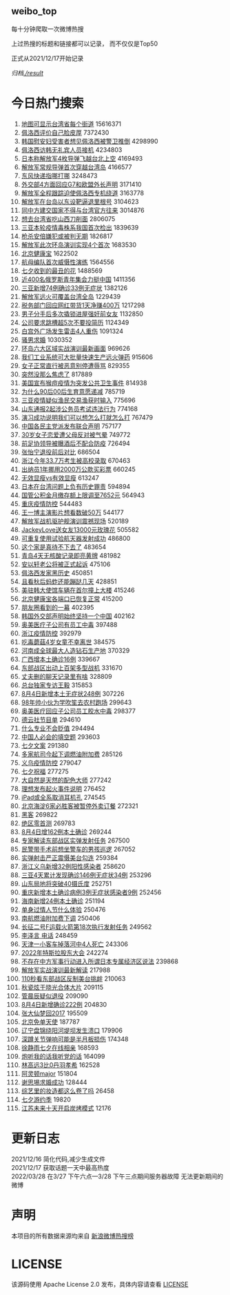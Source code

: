 weibo_top  
---
每十分钟爬取一次微博热搜  

上过热搜的标题和链接都可以记录， 而不仅仅是Top50

正式从2021/12/17开始记录  

*归档[./result](./result/)*

# 今日热门搜索  
1. [地图可显示台湾省每个街道](https://s.weibo.com//weibo?q=%23%E5%9C%B0%E5%9B%BE%E5%8F%AF%E6%98%BE%E7%A4%BA%E5%8F%B0%E6%B9%BE%E7%9C%81%E6%AF%8F%E4%B8%AA%E8%A1%97%E9%81%93%23&Refer=top) 15616371
2. [佩洛西评价自己脸皮厚](https://s.weibo.com//weibo?q=%23%E4%BD%A9%E6%B4%9B%E8%A5%BF%E8%AF%84%E4%BB%B7%E8%87%AA%E5%B7%B1%E8%84%B8%E7%9A%AE%E5%8E%9A%23&Refer=top) 7372430
3. [韩国慰安妇受害者想见佩洛西被警卫推倒](https://s.weibo.com//weibo?q=%23%E9%9F%A9%E5%9B%BD%E6%85%B0%E5%AE%89%E5%A6%87%E5%8F%97%E5%AE%B3%E8%80%85%E6%83%B3%E8%A7%81%E4%BD%A9%E6%B4%9B%E8%A5%BF%E8%A2%AB%E8%AD%A6%E5%8D%AB%E6%8E%A8%E5%80%92%23&Refer=top) 4298990
4. [佩洛西访韩无礼宾人员接机](https://s.weibo.com//weibo?q=%23%E4%BD%A9%E6%B4%9B%E8%A5%BF%E8%AE%BF%E9%9F%A9%E6%97%A0%E7%A4%BC%E5%AE%BE%E4%BA%BA%E5%91%98%E6%8E%A5%E6%9C%BA%23&Refer=top) 4234803
5. [日本称解放军4枚导弹飞越台北上空](https://s.weibo.com//weibo?q=%23%E6%97%A5%E6%9C%AC%E7%A7%B0%E8%A7%A3%E6%94%BE%E5%86%9B4%E6%9E%9A%E5%AF%BC%E5%BC%B9%E9%A3%9E%E8%B6%8A%E5%8F%B0%E5%8C%97%E4%B8%8A%E7%A9%BA%23&Refer=top) 4169493
6. [解放军常规导弹首次穿越台湾岛](https://s.weibo.com//weibo?q=%23%E8%A7%A3%E6%94%BE%E5%86%9B%E5%B8%B8%E8%A7%84%E5%AF%BC%E5%BC%B9%E9%A6%96%E6%AC%A1%E7%A9%BF%E8%B6%8A%E5%8F%B0%E6%B9%BE%E5%B2%9B%23&Refer=top) 4166577
7. [东风快递指哪打哪](https://s.weibo.com//weibo?q=%23%E4%B8%9C%E9%A3%8E%E5%BF%AB%E9%80%92%E6%8C%87%E5%93%AA%E6%89%93%E5%93%AA%23&Refer=top) 3248473
8. [外交部4方面回应G7和欧盟外长声明](https://s.weibo.com//weibo?q=%23%E5%A4%96%E4%BA%A4%E9%83%A84%E6%96%B9%E9%9D%A2%E5%9B%9E%E5%BA%94G7%E5%92%8C%E6%AC%A7%E7%9B%9F%E5%A4%96%E9%95%BF%E5%A3%B0%E6%98%8E%23&Refer=top) 3171410
9. [解放军全程跟踪迫使佩洛西专机绕道](https://s.weibo.com//weibo?q=%23%E8%A7%A3%E6%94%BE%E5%86%9B%E5%85%A8%E7%A8%8B%E8%B7%9F%E8%B8%AA%E8%BF%AB%E4%BD%BF%E4%BD%A9%E6%B4%9B%E8%A5%BF%E4%B8%93%E6%9C%BA%E7%BB%95%E9%81%93%23&Refer=top) 3163778
10. [解放军在台岛以东设靶逼退里根号](https://s.weibo.com//weibo?q=%23%E8%A7%A3%E6%94%BE%E5%86%9B%E5%9C%A8%E5%8F%B0%E5%B2%9B%E4%BB%A5%E4%B8%9C%E8%AE%BE%E9%9D%B6%E9%80%BC%E9%80%80%E9%87%8C%E6%A0%B9%E5%8F%B7%23&Refer=top) 3104623
11. [同中方建交国家不得与台湾官方往来](https://s.weibo.com//weibo?q=%23%E5%90%8C%E4%B8%AD%E6%96%B9%E5%BB%BA%E4%BA%A4%E5%9B%BD%E5%AE%B6%E4%B8%8D%E5%BE%97%E4%B8%8E%E5%8F%B0%E6%B9%BE%E5%AE%98%E6%96%B9%E5%BE%80%E6%9D%A5%23&Refer=top) 3014876
12. [想去台湾省吃山西刀削面](https://s.weibo.com//weibo?q=%23%E6%83%B3%E5%8E%BB%E5%8F%B0%E6%B9%BE%E7%9C%81%E5%90%83%E5%B1%B1%E8%A5%BF%E5%88%80%E5%89%8A%E9%9D%A2%23&Refer=top) 2806075
13. [三亚本轮疫情毒株系我国首次检出](https://s.weibo.com//weibo?q=%23%E4%B8%89%E4%BA%9A%E6%9C%AC%E8%BD%AE%E7%96%AB%E6%83%85%E6%AF%92%E6%A0%AA%E7%B3%BB%E6%88%91%E5%9B%BD%E9%A6%96%E6%AC%A1%E6%A3%80%E5%87%BA%23&Refer=top) 1839639
14. [枪杀安倍嫌犯或被判无期](https://s.weibo.com//weibo?q=%23%E6%9E%AA%E6%9D%80%E5%AE%89%E5%80%8D%E5%AB%8C%E7%8A%AF%E6%88%96%E8%A2%AB%E5%88%A4%E6%97%A0%E6%9C%9F%23&Refer=top) 1826817
15. [解放军此次环岛演训实现4个首次](https://s.weibo.com//weibo?q=%23%E8%A7%A3%E6%94%BE%E5%86%9B%E6%AD%A4%E6%AC%A1%E7%8E%AF%E5%B2%9B%E6%BC%94%E8%AE%AD%E5%AE%9E%E7%8E%B04%E4%B8%AA%E9%A6%96%E6%AC%A1%23&Refer=top) 1683530
16. [北京健康宝](https://s.weibo.com//weibo?q=%23%E5%8C%97%E4%BA%AC%E5%81%A5%E5%BA%B7%E5%AE%9D%23&Refer=top) 1622502
17. [航母编队首次威慑性演练](https://s.weibo.com//weibo?q=%23%E8%88%AA%E6%AF%8D%E7%BC%96%E9%98%9F%E9%A6%96%E6%AC%A1%E5%A8%81%E6%85%91%E6%80%A7%E6%BC%94%E7%BB%83%23&Refer=top) 1564556
18. [七夕收到的最丑的花](https://s.weibo.com//weibo?q=%23%E4%B8%83%E5%A4%95%E6%94%B6%E5%88%B0%E7%9A%84%E6%9C%80%E4%B8%91%E7%9A%84%E8%8A%B1%23&Refer=top) 1488569
19. [近400名俄罗斯青年集会力挺中国](https://s.weibo.com//weibo?q=%23%E8%BF%91400%E5%90%8D%E4%BF%84%E7%BD%97%E6%96%AF%E9%9D%92%E5%B9%B4%E9%9B%86%E4%BC%9A%E5%8A%9B%E6%8C%BA%E4%B8%AD%E5%9B%BD%23&Refer=top) 1411356
20. [三亚新增74例确诊33例无症状](https://s.weibo.com//weibo?q=%23%E4%B8%89%E4%BA%9A%E6%96%B0%E5%A2%9E74%E4%BE%8B%E7%A1%AE%E8%AF%8A33%E4%BE%8B%E6%97%A0%E7%97%87%E7%8A%B6%23&Refer=top) 1382126
21. [解放军远火可覆盖台湾全岛](https://s.weibo.com//weibo?q=%23%E8%A7%A3%E6%94%BE%E5%86%9B%E8%BF%9C%E7%81%AB%E5%8F%AF%E8%A6%86%E7%9B%96%E5%8F%B0%E6%B9%BE%E5%85%A8%E5%B2%9B%23&Refer=top) 1229439
22. [税务部门回应网红带货1天净赚400万](https://s.weibo.com//weibo?q=%23%E7%A8%8E%E5%8A%A1%E9%83%A8%E9%97%A8%E5%9B%9E%E5%BA%94%E7%BD%91%E7%BA%A2%E5%B8%A6%E8%B4%A71%E5%A4%A9%E5%87%80%E8%B5%9A400%E4%B8%87%23&Refer=top) 1217298
23. [男子分手后多次撬锁进屋强奸前女友](https://s.weibo.com//weibo?q=%23%E7%94%B7%E5%AD%90%E5%88%86%E6%89%8B%E5%90%8E%E5%A4%9A%E6%AC%A1%E6%92%AC%E9%94%81%E8%BF%9B%E5%B1%8B%E5%BC%BA%E5%A5%B8%E5%89%8D%E5%A5%B3%E5%8F%8B%23&Refer=top) 1132850
24. [公司要求跳槽超5次不要投简历](https://s.weibo.com//weibo?q=%23%E5%85%AC%E5%8F%B8%E8%A6%81%E6%B1%82%E8%B7%B3%E6%A7%BD%E8%B6%855%E6%AC%A1%E4%B8%8D%E8%A6%81%E6%8A%95%E7%AE%80%E5%8E%86%23&Refer=top) 1124349
25. [白宫外广场发生雷击4人重伤](https://s.weibo.com//weibo?q=%23%E7%99%BD%E5%AE%AB%E5%A4%96%E5%B9%BF%E5%9C%BA%E5%8F%91%E7%94%9F%E9%9B%B7%E5%87%BB4%E4%BA%BA%E9%87%8D%E4%BC%A4%23&Refer=top) 1091324
26. [骚男求婚](https://s.weibo.com//weibo?q=%23%E9%AA%9A%E7%94%B7%E6%B1%82%E5%A9%9A%23&Refer=top) 1030352
27. [环岛六大区域实战演训最新画面](https://s.weibo.com//weibo?q=%23%E7%8E%AF%E5%B2%9B%E5%85%AD%E5%A4%A7%E5%8C%BA%E5%9F%9F%E5%AE%9E%E6%88%98%E6%BC%94%E8%AE%AD%E6%9C%80%E6%96%B0%E7%94%BB%E9%9D%A2%23&Refer=top) 969626
28. [我们工业系统可大批量快速生产远火弹药](https://s.weibo.com//weibo?q=%23%E6%88%91%E4%BB%AC%E5%B7%A5%E4%B8%9A%E7%B3%BB%E7%BB%9F%E5%8F%AF%E5%A4%A7%E6%89%B9%E9%87%8F%E5%BF%AB%E9%80%9F%E7%94%9F%E4%BA%A7%E8%BF%9C%E7%81%AB%E5%BC%B9%E8%8D%AF%23&Refer=top) 915606
29. [女子正常直行被恶意别停遭辱骂](https://s.weibo.com//weibo?q=%23%E5%A5%B3%E5%AD%90%E6%AD%A3%E5%B8%B8%E7%9B%B4%E8%A1%8C%E8%A2%AB%E6%81%B6%E6%84%8F%E5%88%AB%E5%81%9C%E9%81%AD%E8%BE%B1%E9%AA%82%23&Refer=top) 829355
30. [突然没那么焦虑了](https://s.weibo.com//weibo?q=%23%E7%AA%81%E7%84%B6%E6%B2%A1%E9%82%A3%E4%B9%88%E7%84%A6%E8%99%91%E4%BA%86%23&Refer=top) 817889
31. [美国宣布猴痘疫情为突发公共卫生事件](https://s.weibo.com//weibo?q=%23%E7%BE%8E%E5%9B%BD%E5%AE%A3%E5%B8%83%E7%8C%B4%E7%97%98%E7%96%AB%E6%83%85%E4%B8%BA%E7%AA%81%E5%8F%91%E5%85%AC%E5%85%B1%E5%8D%AB%E7%94%9F%E4%BA%8B%E4%BB%B6%23&Refer=top) 814938
32. [为什么90后00后生育意愿递减](https://s.weibo.com//weibo?q=%23%E4%B8%BA%E4%BB%80%E4%B9%8890%E5%90%8E00%E5%90%8E%E7%94%9F%E8%82%B2%E6%84%8F%E6%84%BF%E9%80%92%E5%87%8F%23&Refer=top) 785719
33. [三亚疫情疑似渔民交易渔获时输入](https://s.weibo.com//weibo?q=%23%E4%B8%89%E4%BA%9A%E7%96%AB%E6%83%85%E7%96%91%E4%BC%BC%E6%B8%94%E6%B0%91%E4%BA%A4%E6%98%93%E6%B8%94%E8%8E%B7%E6%97%B6%E8%BE%93%E5%85%A5%23&Refer=top) 775696
34. [山东通报2起涉公务员考试违法行为](https://s.weibo.com//weibo?q=%23%E5%B1%B1%E4%B8%9C%E9%80%9A%E6%8A%A52%E8%B5%B7%E6%B6%89%E5%85%AC%E5%8A%A1%E5%91%98%E8%80%83%E8%AF%95%E8%BF%9D%E6%B3%95%E8%A1%8C%E4%B8%BA%23&Refer=top) 774168
35. [演习成功说明我们可以想怎么打就怎么打](https://s.weibo.com//weibo?q=%23%E6%BC%94%E4%B9%A0%E6%88%90%E5%8A%9F%E8%AF%B4%E6%98%8E%E6%88%91%E4%BB%AC%E5%8F%AF%E4%BB%A5%E6%83%B3%E6%80%8E%E4%B9%88%E6%89%93%E5%B0%B1%E6%80%8E%E4%B9%88%E6%89%93%23&Refer=top) 767479
36. [中国各民主党派发布联合声明](https://s.weibo.com//weibo?q=%23%E4%B8%AD%E5%9B%BD%E5%90%84%E6%B0%91%E4%B8%BB%E5%85%9A%E6%B4%BE%E5%8F%91%E5%B8%83%E8%81%94%E5%90%88%E5%A3%B0%E6%98%8E%23&Refer=top) 757177
37. [30岁女子恋爱遭父母反对被气晕](https://s.weibo.com//weibo?q=%2330%E5%B2%81%E5%A5%B3%E5%AD%90%E6%81%8B%E7%88%B1%E9%81%AD%E7%88%B6%E6%AF%8D%E5%8F%8D%E5%AF%B9%E8%A2%AB%E6%B0%94%E6%99%95%23&Refer=top) 749772
38. [前足协领导被曝酒后不配合防疫](https://s.weibo.com//weibo?q=%23%E5%89%8D%E8%B6%B3%E5%8D%8F%E9%A2%86%E5%AF%BC%E8%A2%AB%E6%9B%9D%E9%85%92%E5%90%8E%E4%B8%8D%E9%85%8D%E5%90%88%E9%98%B2%E7%96%AB%23&Refer=top) 726494
39. [张怡宁退役前后对比](https://s.weibo.com//weibo?q=%23%E5%BC%A0%E6%80%A1%E5%AE%81%E9%80%80%E5%BD%B9%E5%89%8D%E5%90%8E%E5%AF%B9%E6%AF%94%23&Refer=top) 686504
40. [浙江今年33.7万考生被高校录取](https://s.weibo.com//weibo?q=%23%E6%B5%99%E6%B1%9F%E4%BB%8A%E5%B9%B433.7%E4%B8%87%E8%80%83%E7%94%9F%E8%A2%AB%E9%AB%98%E6%A0%A1%E5%BD%95%E5%8F%96%23&Refer=top) 670463
41. [出纳员1年挪用2000万公款买彩票](https://s.weibo.com//weibo?q=%23%E5%87%BA%E7%BA%B3%E5%91%981%E5%B9%B4%E6%8C%AA%E7%94%A82000%E4%B8%87%E5%85%AC%E6%AC%BE%E4%B9%B0%E5%BD%A9%E7%A5%A8%23&Refer=top) 660245
42. [无效显瘦vs有效显瘦](https://s.weibo.com//weibo?q=%E6%97%A0%E6%95%88%E6%98%BE%E7%98%A6vs%E6%9C%89%E6%95%88%E6%98%BE%E7%98%A6&Refer=top) 613247
43. [日本在台湾问题上负有历史罪责](https://s.weibo.com//weibo?q=%23%E6%97%A5%E6%9C%AC%E5%9C%A8%E5%8F%B0%E6%B9%BE%E9%97%AE%E9%A2%98%E4%B8%8A%E8%B4%9F%E6%9C%89%E5%8E%86%E5%8F%B2%E7%BD%AA%E8%B4%A3%23&Refer=top) 594894
44. [国管公积金月缴存额上限调至7652元](https://s.weibo.com//weibo?q=%23%E5%9B%BD%E7%AE%A1%E5%85%AC%E7%A7%AF%E9%87%91%E6%9C%88%E7%BC%B4%E5%AD%98%E9%A2%9D%E4%B8%8A%E9%99%90%E8%B0%83%E8%87%B37652%E5%85%83%23&Refer=top) 564943
45. [重庆疫情防控](https://s.weibo.com//weibo?q=%23%E9%87%8D%E5%BA%86%E7%96%AB%E6%83%85%E9%98%B2%E6%8E%A7%23&Refer=top) 544483
46. [王一博主演影片想看数破50万](https://s.weibo.com//weibo?q=%23%E7%8E%8B%E4%B8%80%E5%8D%9A%E4%B8%BB%E6%BC%94%E5%BD%B1%E7%89%87%E6%83%B3%E7%9C%8B%E6%95%B0%E7%A0%B450%E4%B8%87%23&Refer=top) 544177
47. [解放军战机驱护舰演训震撼现场](https://s.weibo.com//weibo?q=%23%E8%A7%A3%E6%94%BE%E5%86%9B%E6%88%98%E6%9C%BA%E9%A9%B1%E6%8A%A4%E8%88%B0%E6%BC%94%E8%AE%AD%E9%9C%87%E6%92%BC%E7%8E%B0%E5%9C%BA%23&Refer=top) 520189
48. [JackeyLove送女友13000元玫瑰花](https://s.weibo.com//weibo?q=%23JackeyLove%E9%80%81%E5%A5%B3%E5%8F%8B13000%E5%85%83%E7%8E%AB%E7%91%B0%E8%8A%B1%23&Refer=top) 505582
49. [可重复使用试验航天器发射成功](https://s.weibo.com//weibo?q=%23%E5%8F%AF%E9%87%8D%E5%A4%8D%E4%BD%BF%E7%94%A8%E8%AF%95%E9%AA%8C%E8%88%AA%E5%A4%A9%E5%99%A8%E5%8F%91%E5%B0%84%E6%88%90%E5%8A%9F%23&Refer=top) 486800
50. [这个家是真待不下去了](https://s.weibo.com//weibo?q=%23%E8%BF%99%E4%B8%AA%E5%AE%B6%E6%98%AF%E7%9C%9F%E5%BE%85%E4%B8%8D%E4%B8%8B%E5%8E%BB%E4%BA%86%23&Refer=top) 483654
51. [青岛4天无核酸记录即亮黄牌](https://s.weibo.com//weibo?q=%23%E9%9D%92%E5%B2%9B4%E5%A4%A9%E6%97%A0%E6%A0%B8%E9%85%B8%E8%AE%B0%E5%BD%95%E5%8D%B3%E4%BA%AE%E9%BB%84%E7%89%8C%23&Refer=top) 481982
52. [安以轩老公将被正式起诉](https://s.weibo.com//weibo?q=%23%E5%AE%89%E4%BB%A5%E8%BD%A9%E8%80%81%E5%85%AC%E5%B0%86%E8%A2%AB%E6%AD%A3%E5%BC%8F%E8%B5%B7%E8%AF%89%23&Refer=top) 475106
53. [佩洛西发家黑历史](https://s.weibo.com//weibo?q=%23%E4%BD%A9%E6%B4%9B%E8%A5%BF%E5%8F%91%E5%AE%B6%E9%BB%91%E5%8E%86%E5%8F%B2%23&Refer=top) 450851
54. [且看秋后蚂蚱还能蹦跶几天](https://s.weibo.com//weibo?q=%23%E4%B8%94%E7%9C%8B%E7%A7%8B%E5%90%8E%E8%9A%82%E8%9A%B1%E8%BF%98%E8%83%BD%E8%B9%A6%E8%B7%B6%E5%87%A0%E5%A4%A9%23&Refer=top) 428851
55. [美驻韩大使馆车辆在首尔撞上大楼](https://s.weibo.com//weibo?q=%23%E7%BE%8E%E9%A9%BB%E9%9F%A9%E5%A4%A7%E4%BD%BF%E9%A6%86%E8%BD%A6%E8%BE%86%E5%9C%A8%E9%A6%96%E5%B0%94%E6%92%9E%E4%B8%8A%E5%A4%A7%E6%A5%BC%23&Refer=top) 415246
56. [北京健康宝各端口已恢复正常](https://s.weibo.com//weibo?q=%23%E5%8C%97%E4%BA%AC%E5%81%A5%E5%BA%B7%E5%AE%9D%E5%90%84%E7%AB%AF%E5%8F%A3%E5%B7%B2%E6%81%A2%E5%A4%8D%E6%AD%A3%E5%B8%B8%23&Refer=top) 415200
57. [朋友圈看到的一幕](https://s.weibo.com//weibo?q=%23%E6%9C%8B%E5%8F%8B%E5%9C%88%E7%9C%8B%E5%88%B0%E7%9A%84%E4%B8%80%E5%B9%95%23&Refer=top) 402395
58. [韩国外交部声明始终坚持一个中国](https://s.weibo.com//weibo?q=%23%E9%9F%A9%E5%9B%BD%E5%A4%96%E4%BA%A4%E9%83%A8%E5%A3%B0%E6%98%8E%E5%A7%8B%E7%BB%88%E5%9D%9A%E6%8C%81%E4%B8%80%E4%B8%AA%E4%B8%AD%E5%9B%BD%23&Refer=top) 402162
59. [奥美医疗子公司有员工中毒](https://s.weibo.com//weibo?q=%23%E5%A5%A5%E7%BE%8E%E5%8C%BB%E7%96%97%E5%AD%90%E5%85%AC%E5%8F%B8%E6%9C%89%E5%91%98%E5%B7%A5%E4%B8%AD%E6%AF%92%23&Refer=top) 397488
60. [浙江疫情防控](https://s.weibo.com//weibo?q=%E6%B5%99%E6%B1%9F%E7%96%AB%E6%83%85%E9%98%B2%E6%8E%A7&Refer=top) 392979
61. [吃毒蘑菇4岁女童不幸离世](https://s.weibo.com//weibo?q=%23%E5%90%83%E6%AF%92%E8%98%91%E8%8F%874%E5%B2%81%E5%A5%B3%E7%AB%A5%E4%B8%8D%E5%B9%B8%E7%A6%BB%E4%B8%96%23&Refer=top) 384575
62. [河南成全球最大人造钻石生产地](https://s.weibo.com//weibo?q=%23%E6%B2%B3%E5%8D%97%E6%88%90%E5%85%A8%E7%90%83%E6%9C%80%E5%A4%A7%E4%BA%BA%E9%80%A0%E9%92%BB%E7%9F%B3%E7%94%9F%E4%BA%A7%E5%9C%B0%23&Refer=top) 370329
63. [广西增本土确诊16例](https://s.weibo.com//weibo?q=%23%E5%B9%BF%E8%A5%BF%E5%A2%9E%E6%9C%AC%E5%9C%9F%E7%A1%AE%E8%AF%8A16%E4%BE%8B%23&Refer=top) 339667
64. [东部战区出动上百架多型战机](https://s.weibo.com//weibo?q=%23%E4%B8%9C%E9%83%A8%E6%88%98%E5%8C%BA%E5%87%BA%E5%8A%A8%E4%B8%8A%E7%99%BE%E6%9E%B6%E5%A4%9A%E5%9E%8B%E6%88%98%E6%9C%BA%23&Refer=top) 331670
65. [丈夫删的聊天记录里有啥](https://s.weibo.com//weibo?q=%23%E4%B8%88%E5%A4%AB%E5%88%A0%E7%9A%84%E8%81%8A%E5%A4%A9%E8%AE%B0%E5%BD%95%E9%87%8C%E6%9C%89%E5%95%A5%23&Refer=top) 328809
66. [总台独家专访王毅](https://s.weibo.com//weibo?q=%23%E6%80%BB%E5%8F%B0%E7%8B%AC%E5%AE%B6%E4%B8%93%E8%AE%BF%E7%8E%8B%E6%AF%85%23&Refer=top) 315853
67. [8月4日新增本土无症状248例](https://s.weibo.com//weibo?q=%238%E6%9C%884%E6%97%A5%E6%96%B0%E5%A2%9E%E6%9C%AC%E5%9C%9F%E6%97%A0%E7%97%87%E7%8A%B6248%E4%BE%8B%23&Refer=top) 307226
68. [98年帅小伙为学吹笙去农村跑场](https://s.weibo.com//weibo?q=%2398%E5%B9%B4%E5%B8%85%E5%B0%8F%E4%BC%99%E4%B8%BA%E5%AD%A6%E5%90%B9%E7%AC%99%E5%8E%BB%E5%86%9C%E6%9D%91%E8%B7%91%E5%9C%BA%23&Refer=top) 299643
69. [奥美医疗回应子公司员工胶水中毒](https://s.weibo.com//weibo?q=%23%E5%A5%A5%E7%BE%8E%E5%8C%BB%E7%96%97%E5%9B%9E%E5%BA%94%E5%AD%90%E5%85%AC%E5%8F%B8%E5%91%98%E5%B7%A5%E8%83%B6%E6%B0%B4%E4%B8%AD%E6%AF%92%23&Refer=top) 298377
70. [德云社节目单](https://s.weibo.com//weibo?q=%E5%BE%B7%E4%BA%91%E7%A4%BE%E8%8A%82%E7%9B%AE%E5%8D%95&Refer=top) 294610
71. [什么专业不会贬值](https://s.weibo.com//weibo?q=%23%E4%BB%80%E4%B9%88%E4%B8%93%E4%B8%9A%E4%B8%8D%E4%BC%9A%E8%B4%AC%E5%80%BC%23&Refer=top) 294494
72. [中国人必会的填空题](https://s.weibo.com//weibo?q=%23%E4%B8%AD%E5%9B%BD%E4%BA%BA%E5%BF%85%E4%BC%9A%E7%9A%84%E5%A1%AB%E7%A9%BA%E9%A2%98%23&Refer=top) 293603
73. [七夕文案](https://s.weibo.com//weibo?q=%23%E4%B8%83%E5%A4%95%E6%96%87%E6%A1%88%23&Refer=top) 291380
74. [多家航司今起下调燃油附加费](https://s.weibo.com//weibo?q=%23%E5%A4%9A%E5%AE%B6%E8%88%AA%E5%8F%B8%E4%BB%8A%E8%B5%B7%E4%B8%8B%E8%B0%83%E7%87%83%E6%B2%B9%E9%99%84%E5%8A%A0%E8%B4%B9%23&Refer=top) 285126
75. [义乌疫情防控](https://s.weibo.com//weibo?q=%23%E4%B9%89%E4%B9%8C%E7%96%AB%E6%83%85%E9%98%B2%E6%8E%A7%23&Refer=top) 279047
76. [七夕祝福](https://s.weibo.com//weibo?q=%23%E4%B8%83%E5%A4%95%E7%A5%9D%E7%A6%8F%23&Refer=top) 277275
77. [大自然是天然的配色大师](https://s.weibo.com//weibo?q=%23%E5%A4%A7%E8%87%AA%E7%84%B6%E6%98%AF%E5%A4%A9%E7%84%B6%E7%9A%84%E9%85%8D%E8%89%B2%E5%A4%A7%E5%B8%88%23&Refer=top) 277242
78. [理想发布起火事件说明](https://s.weibo.com//weibo?q=%23%E7%90%86%E6%83%B3%E5%8F%91%E5%B8%83%E8%B5%B7%E7%81%AB%E4%BA%8B%E4%BB%B6%E8%AF%B4%E6%98%8E%23&Refer=top) 276452
79. [iPad或全系取消耳机孔](https://s.weibo.com//weibo?q=%23iPad%E6%88%96%E5%85%A8%E7%B3%BB%E5%8F%96%E6%B6%88%E8%80%B3%E6%9C%BA%E5%AD%94%23&Refer=top) 274545
80. [北京海淀6家必胜客被暂停外卖订餐](https://s.weibo.com//weibo?q=%23%E5%8C%97%E4%BA%AC%E6%B5%B7%E6%B7%806%E5%AE%B6%E5%BF%85%E8%83%9C%E5%AE%A2%E8%A2%AB%E6%9A%82%E5%81%9C%E5%A4%96%E5%8D%96%E8%AE%A2%E9%A4%90%23&Refer=top) 272321
81. [黑客](https://s.weibo.com//weibo?q=%E9%BB%91%E5%AE%A2&Refer=top) 269822
82. [绝区零首测](https://s.weibo.com//weibo?q=%E7%BB%9D%E5%8C%BA%E9%9B%B6%E9%A6%96%E6%B5%8B&Refer=top) 269783
83. [8月4日增162例本土确诊](https://s.weibo.com//weibo?q=%238%E6%9C%884%E6%97%A5%E5%A2%9E162%E4%BE%8B%E6%9C%AC%E5%9C%9F%E7%A1%AE%E8%AF%8A%23&Refer=top) 269244
84. [专家解读东部战区实弹发射任务](https://s.weibo.com//weibo?q=%23%E4%B8%93%E5%AE%B6%E8%A7%A3%E8%AF%BB%E4%B8%9C%E9%83%A8%E6%88%98%E5%8C%BA%E5%AE%9E%E5%BC%B9%E5%8F%91%E5%B0%84%E4%BB%BB%E5%8A%A1%23&Refer=top) 267500
85. [民警带手术前想坐警车的男孩巡逻](https://s.weibo.com//weibo?q=%23%E6%B0%91%E8%AD%A6%E5%B8%A6%E6%89%8B%E6%9C%AF%E5%89%8D%E6%83%B3%E5%9D%90%E8%AD%A6%E8%BD%A6%E7%9A%84%E7%94%B7%E5%AD%A9%E5%B7%A1%E9%80%BB%23&Refer=top) 267052
86. [实弹射击严正震慑美台勾连](https://s.weibo.com//weibo?q=%23%E5%AE%9E%E5%BC%B9%E5%B0%84%E5%87%BB%E4%B8%A5%E6%AD%A3%E9%9C%87%E6%85%91%E7%BE%8E%E5%8F%B0%E5%8B%BE%E8%BF%9E%23&Refer=top) 259384
87. [浙江义乌新增32例阳性感染者](https://s.weibo.com//weibo?q=%23%E6%B5%99%E6%B1%9F%E4%B9%89%E4%B9%8C%E6%96%B0%E5%A2%9E32%E4%BE%8B%E9%98%B3%E6%80%A7%E6%84%9F%E6%9F%93%E8%80%85%23&Refer=top) 258620
88. [三亚4天累计发现确诊146例无症状34例](https://s.weibo.com//weibo?q=%23%E4%B8%89%E4%BA%9A4%E5%A4%A9%E7%B4%AF%E8%AE%A1%E5%8F%91%E7%8E%B0%E7%A1%AE%E8%AF%8A146%E4%BE%8B%E6%97%A0%E7%97%87%E7%8A%B634%E4%BE%8B%23&Refer=top) 253296
89. [山东局地将突破40摄氏度](https://s.weibo.com//weibo?q=%23%E5%B1%B1%E4%B8%9C%E5%B1%80%E5%9C%B0%E5%B0%86%E7%AA%81%E7%A0%B440%E6%91%84%E6%B0%8F%E5%BA%A6%23&Refer=top) 252751
90. [重庆新增本土确诊病例3例无症状感染者9例](https://s.weibo.com//weibo?q=%23%E9%87%8D%E5%BA%86%E6%96%B0%E5%A2%9E%E6%9C%AC%E5%9C%9F%E7%A1%AE%E8%AF%8A%E7%97%85%E4%BE%8B3%E4%BE%8B%E6%97%A0%E7%97%87%E7%8A%B6%E6%84%9F%E6%9F%93%E8%80%859%E4%BE%8B%23&Refer=top) 252456
91. [海南新增24例本土确诊](https://s.weibo.com//weibo?q=%23%E6%B5%B7%E5%8D%97%E6%96%B0%E5%A2%9E24%E4%BE%8B%E6%9C%AC%E5%9C%9F%E7%A1%AE%E8%AF%8A%23&Refer=top) 251194
92. [单身过情人节什么体验](https://s.weibo.com//weibo?q=%23%E5%8D%95%E8%BA%AB%E8%BF%87%E6%83%85%E4%BA%BA%E8%8A%82%E4%BB%80%E4%B9%88%E4%BD%93%E9%AA%8C%23&Refer=top) 250476
93. [南航燃油附加费下调](https://s.weibo.com//weibo?q=%23%E5%8D%97%E8%88%AA%E7%87%83%E6%B2%B9%E9%99%84%E5%8A%A0%E8%B4%B9%E4%B8%8B%E8%B0%83%23&Refer=top) 250406
94. [长征二号F运载火箭第18次执行发射任务](https://s.weibo.com//weibo?q=%23%E9%95%BF%E5%BE%81%E4%BA%8C%E5%8F%B7F%E8%BF%90%E8%BD%BD%E7%81%AB%E7%AE%AD%E7%AC%AC18%E6%AC%A1%E6%89%A7%E8%A1%8C%E5%8F%91%E5%B0%84%E4%BB%BB%E5%8A%A1%23&Refer=top) 249562
95. [李泽言 电话](https://s.weibo.com//weibo?q=%E6%9D%8E%E6%B3%BD%E8%A8%80%20%E7%94%B5%E8%AF%9D&Refer=top) 248459
96. [天津一小客车掉落河中4人死亡](https://s.weibo.com//weibo?q=%23%E5%A4%A9%E6%B4%A5%E4%B8%80%E5%B0%8F%E5%AE%A2%E8%BD%A6%E6%8E%89%E8%90%BD%E6%B2%B3%E4%B8%AD4%E4%BA%BA%E6%AD%BB%E4%BA%A1%23&Refer=top) 243306
97. [2022年特斯拉股东大会](https://s.weibo.com//weibo?q=%232022%E5%B9%B4%E7%89%B9%E6%96%AF%E6%8B%89%E8%82%A1%E4%B8%9C%E5%A4%A7%E4%BC%9A%23&Refer=top) 242274
98. [不存在中方军事行动进入所谓日本专属经济区说法](https://s.weibo.com//weibo?q=%23%E4%B8%8D%E5%AD%98%E5%9C%A8%E4%B8%AD%E6%96%B9%E5%86%9B%E4%BA%8B%E8%A1%8C%E5%8A%A8%E8%BF%9B%E5%85%A5%E6%89%80%E8%B0%93%E6%97%A5%E6%9C%AC%E4%B8%93%E5%B1%9E%E7%BB%8F%E6%B5%8E%E5%8C%BA%E8%AF%B4%E6%B3%95%23&Refer=top) 239868
99. [解放军实战演训最新解读](https://s.weibo.com//weibo?q=%23%E8%A7%A3%E6%94%BE%E5%86%9B%E5%AE%9E%E6%88%98%E6%BC%94%E8%AE%AD%E6%9C%80%E6%96%B0%E8%A7%A3%E8%AF%BB%23&Refer=top) 217988
100. [110秒看东部战区反制美台挑衅](https://s.weibo.com//weibo?q=%23110%E7%A7%92%E7%9C%8B%E4%B8%9C%E9%83%A8%E6%88%98%E5%8C%BA%E5%8F%8D%E5%88%B6%E7%BE%8E%E5%8F%B0%E6%8C%91%E8%A1%85%23&Refer=top) 210063
101. [秋瓷炫于晓光合体大片](https://s.weibo.com//weibo?q=%23%E7%A7%8B%E7%93%B7%E7%82%AB%E4%BA%8E%E6%99%93%E5%85%89%E5%90%88%E4%BD%93%E5%A4%A7%E7%89%87%23&Refer=top) 209115
102. [管晨辰疑似退役](https://s.weibo.com//weibo?q=%23%E7%AE%A1%E6%99%A8%E8%BE%B0%E7%96%91%E4%BC%BC%E9%80%80%E5%BD%B9%23&Refer=top) 209090
103. [8月4日新增确诊222例](https://s.weibo.com//weibo?q=%238%E6%9C%884%E6%97%A5%E6%96%B0%E5%A2%9E%E7%A1%AE%E8%AF%8A222%E4%BE%8B%23&Refer=top) 204830
104. [张大仙梦回2017](https://s.weibo.com//weibo?q=%23%E5%BC%A0%E5%A4%A7%E4%BB%99%E6%A2%A6%E5%9B%9E2017%23&Refer=top) 195509
105. [北京免单天使](https://s.weibo.com//weibo?q=%E5%8C%97%E4%BA%AC%E5%85%8D%E5%8D%95%E5%A4%A9%E4%BD%BF&Refer=top) 187787
106. [辽宁盘锦绕阳河堤坝发生溃口](https://s.weibo.com//weibo?q=%23%E8%BE%BD%E5%AE%81%E7%9B%98%E9%94%A6%E7%BB%95%E9%98%B3%E6%B2%B3%E5%A0%A4%E5%9D%9D%E5%8F%91%E7%94%9F%E6%BA%83%E5%8F%A3%23&Refer=top) 179906
107. [深蹲关节弹响可能是半月板损伤](https://s.weibo.com//weibo?q=%23%E6%B7%B1%E8%B9%B2%E5%85%B3%E8%8A%82%E5%BC%B9%E5%93%8D%E5%8F%AF%E8%83%BD%E6%98%AF%E5%8D%8A%E6%9C%88%E6%9D%BF%E6%8D%9F%E4%BC%A4%23&Refer=top) 174348
108. [徐静雨七夕在线相亲](https://s.weibo.com//weibo?q=%23%E5%BE%90%E9%9D%99%E9%9B%A8%E4%B8%83%E5%A4%95%E5%9C%A8%E7%BA%BF%E7%9B%B8%E4%BA%B2%23&Refer=top) 168593
109. [炮听我的话我听党的话](https://s.weibo.com//weibo?q=%23%E7%82%AE%E5%90%AC%E6%88%91%E7%9A%84%E8%AF%9D%E6%88%91%E5%90%AC%E5%85%9A%E7%9A%84%E8%AF%9D%23&Refer=top) 164099
110. [林高远3比0丹羽孝希](https://s.weibo.com//weibo?q=%23%E6%9E%97%E9%AB%98%E8%BF%9C3%E6%AF%940%E4%B8%B9%E7%BE%BD%E5%AD%9D%E5%B8%8C%23&Refer=top) 162528
111. [阿灵顿major](https://s.weibo.com//weibo?q=%E9%98%BF%E7%81%B5%E9%A1%BFmajor&Refer=top) 151804
112. [谢思埸求婚成功](https://s.weibo.com//weibo?q=%23%E8%B0%A2%E6%80%9D%E5%9F%B8%E6%B1%82%E5%A9%9A%E6%88%90%E5%8A%9F%23&Refer=top) 128444
113. [综艺里的妆造都这么卷了吗](https://s.weibo.com//weibo?q=%23%E7%BB%BC%E8%89%BA%E9%87%8C%E7%9A%84%E5%A6%86%E9%80%A0%E9%83%BD%E8%BF%99%E4%B9%88%E5%8D%B7%E4%BA%86%E5%90%97%23&Refer=top) 26458
114. [七夕游约季](https://s.weibo.com//weibo?q=%23%E4%B8%83%E5%A4%95%E6%B8%B8%E7%BA%A6%E5%AD%A3%23&Refer=top) 19820
115. [江苏未来十天开启炭烤模式](https://s.weibo.com//weibo?q=%23%E6%B1%9F%E8%8B%8F%E6%9C%AA%E6%9D%A5%E5%8D%81%E5%A4%A9%E5%BC%80%E5%90%AF%E7%82%AD%E7%83%A4%E6%A8%A1%E5%BC%8F%23&Refer=top) 12176
# 更新日志  
2021/12/16  简化代码,减少生成文件  
2021/12/17  获取话题一天中最高热度  
2022/03/28  在3/27 下午六点—3/28 下午三点期间服务器故障 无法更新期间的微博  
# 声明  
本项目的所有数据来源均来自 [新浪微博热搜榜](https://s.weibo.com/top/summary)  

# LICENSE
该源码使用 Apache License 2.0 发布，具体内容请查看 [LICENSE](./LICENSE)

